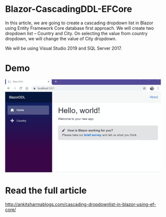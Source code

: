 # Blazor-CascadingDDL-EFCore
In this article, we are going to create a cascading dropdown list in Blazor using Entity Framework Core database first approach. We will create two dropdown list – Country and City. On selecting the value from country dropdown, we will change the value of City dropdown.

We will be using Visual Studio 2019 and SQL Server 2017.


# Demo

![Alt Text](https://github.com/AnkitSharma-007/Blazor-CascadingDDL-EFCore/blob/master/Output/BlazorDDL.gif)

# Read the full article

http://ankitsharmablogs.com/cascading-dropdownlist-in-blazor-using-ef-core/
